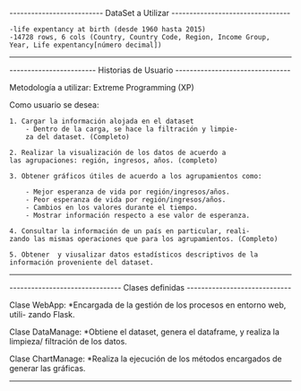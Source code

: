 -------------------------- DataSet a Utilizar ---------------------------------

	-life expentancy at birth (desde 1960 hasta 2015)
	-14728 rows, 6 cols (Country, Country Code, Region, Income Group, Year, Life expentancy[número decimal])
	
------------------------------------------------------------------------------


------------------------ Historias de Usuario --------------------------------

Metodología a utilizar: Extreme Programming (XP)

Como usuario se desea:

    1. Cargar la información alojada en el dataset
        - Dentro de la carga, se hace la filtración y limpie-
        za del dataset. (Completo)
    
    2. Realizar la visualización de los datos de acuerdo a
    las agrupaciones: región, ingresos, años. (completo)
        
    3. Obtener gráficos útiles de acuerdo a los agrupamientos como:
    
        - Mejor esperanza de vida por región/ingresos/años.
        - Peor esperanza de vida por región/ingresos/años.
        - Cambios en los valores durante el tiempo.
        - Mostrar información respecto a ese valor de esperanza.
        
    4. Consultar la información de un país en particular, reali-
    zando las mismas operaciones que para los agrupamientos. (Completo)
    
    5. Obtener  y viusalizar datos estadísticos descriptivos de la 
    información proveniente del dataset.
    
------------------------------------------------------------------------------

------------------------------- Clases definidas -----------------------------

Clase WebApp:
    *Encargada de la gestión de los procesos en entorno web, utili-
    zando Flask.
    
Clase DataManage:
    *Obtiene el dataset, genera el dataframe, y realiza la limpieza/
    filtración de los datos.
    
Clase ChartManage:
    *Realiza la ejecución de los métodos encargados de generar las
    gráficas.
    
  -----------------------------------------------------------------------------    

